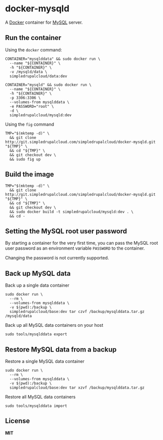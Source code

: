 # docker-mysqld

A [Docker](https://docker.com/) container for [MySQL](http://www.mysql.com/) server.

## Run the container

Using the `docker` command:

    CONTAINER="mysqlddata" && sudo docker run \
      --name "${CONTAINER}" \
      -h "${CONTAINER}" \
      -v /mysqld/data \
      simpledrupalcloud/data:dev

    CONTAINER="mysqld" && sudo docker run \
      --name "${CONTAINER}" \
      -h "${CONTAINER}" \
      -p 3306:3306 \
      --volumes-from mysqlddata \
      -e PASSWORD="root" \
      -d \
      simpledrupalcloud/mysqld:dev

Using the `fig` command

    TMP="$(mktemp -d)" \
      && git clone http://git.simpledrupalcloud.com/simpledrupalcloud/docker-mysqld.git "${TMP}" \
      && cd "${TMP}" \
      && git checkout dev \
      && sudo fig up

## Build the image

    TMP="$(mktemp -d)" \
      && git clone http://git.simpledrupalcloud.com/simpledrupalcloud/docker-mysqld.git "${TMP}" \
      && cd "${TMP}" \
      && git checkout dev \
      && sudo docker build -t simpledrupalcloud/mysqld:dev . \
      && cd -

## Setting the MySQL root user password

By starting a container for the very first time, you can pass the MySQL root user password as an environment variable `PASSWORD` to the container.

Changing the password is not currently supported.

## Back up MySQL data

Back up a single data container

    sudo docker run \
      --rm \
      --volumes-from mysqlddata \
      -v $(pwd):/backup \
      simpledrupalcloud/base:dev tar czvf /backup/mysqlddata.tar.gz /mysqld/data

Back up all MySQL data containers on your host

    sudo tools/mysqlddata export

## Restore MySQL data from a backup

Restore a single MySQL data container

    sudo docker run \
      --rm \
      --volumes-from mysqlddata \
      -v $(pwd):/backup \
      simpledrupalcloud/base:dev tar xzvf /backup/mysqlddata.tar.gz

Restore all MySQL data containers

    sudo tools/mysqlddata import

## License

**MIT**
